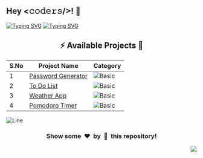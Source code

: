 <h2>Hey <𝚌𝚘𝚍𝚎𝚛𝚜/>! 👋</h2>

[![Typing SVG](https://readme-typing-svg.herokuapp.com?font=Fira+Code&size=60&pause=1000&center=true&vCenter=true&multiline=true&width=1000&height=100&lines=REACT+JS+PROJECTS)](https://git.io/typing-svg)
[![Typing SVG](https://readme-typing-svg.demolab.com?font=Comfortaa&size=65&pause=400&color=18b8d0&center=true&vCenter=true&width=2000&height=200&lines=BASIC+LEVEL+PROJECTS;INTERMEDIATE+LEVEL+PROJECTS;ADVANCED+LEVEL+PROJECTS)](https://git.io/typing-svg)

<div align="center">

## :zap: Available Projects 🎉

<!-- Rules to Add project are as follows:

1. Attach the project name as shown below or you can refer from the README file of Vanilla-JS.
[To Do List](./Basic/To-Do-List)

2. If alignment is distorted, i will manage it. You have just added you project here according to serial number.

3. Add the category of the project using the provided links below here, according to your project.

![Basic](https://img.shields.io/badge/Basic-00FF00?style=for-the-badge)
![Intermediate](https://img.shields.io/badge/Intermediate-FFD700?style=for-the-badge)
![Advanced](https://img.shields.io/badge/Advanced-FF0000?style=for-the-badge)

-->

| S.No | Project Name                                     | Category                                                                |
| ---- | ------------------------------------------------ | ----------------------------------------------------------------------- |
| 1    | [Password Generator](./Basic/Password-Generator) | ![Basic](https://img.shields.io/badge/Basic-00FF00?style=for-the-badge) |
| 2    | [To Do List](./Basic/ToDo-List)                  | ![Basic](https://img.shields.io/badge/Basic-00FF00?style=for-the-badge) |
| 3    | [Weather App](./Basic/Weather-App)               | ![Basic](https://img.shields.io/badge/Basic-00FF00?style=for-the-badge) |
| 4    | [Pomodoro Timer](./Basic/Pomodoro-Timer)         | ![Basic](https://img.shields.io/badge/Basic-00FF00?style=for-the-badge) |

</div>

![Line](https://github.com/Avdhesh-Varshney/WebMasterLog/assets/114330097/4b78510f-a941-45f8-a9d5-80ed0705e847)

<div align="center">
	<h3>Show some &nbsp;❤️&nbsp; by &nbsp;🌟&nbsp; this repository!</h3>
</div>
<a href="#top"><img src="https://img.shields.io/badge/-Back%20to%20Top-red?style=for-the-badge" align="right"/></a>
